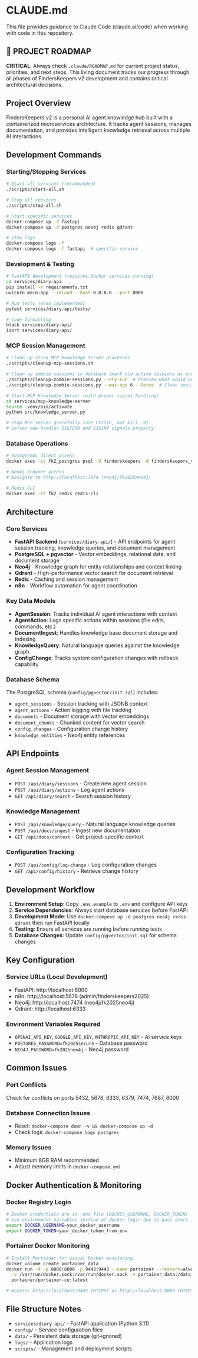 # CLAUDE.md

This file provides guidance to Claude Code (claude.ai/code) when working with code in this repository.

## 🎯 PROJECT ROADMAP
**CRITICAL**: Always check `.claude/ROADMAP.md` for current project status, priorities, and next steps. This living document tracks our progress through all phases of FindersKeepers v2 development and contains critical architectural decisions.

## Project Overview

FindersKeepers v2 is a personal AI agent knowledge hub built with a containerized microservices architecture. It tracks agent sessions, manages documentation, and provides intelligent knowledge retrieval across multiple AI interactions.

## Development Commands

### Starting/Stopping Services
```bash
# Start all services (recommended)
./scripts/start-all.sh

# Stop all services
./scripts/stop-all.sh

# Start specific services
docker-compose up -d fastapi
docker-compose up -d postgres neo4j redis qdrant

# View logs
docker-compose logs -f
docker-compose logs -f fastapi  # specific service
```

### Development & Testing
```bash
# FastAPI development (requires Docker services running)
cd services/diary-api
pip install -r requirements.txt
uvicorn main:app --reload --host 0.0.0.0 --port 8000

# Run tests (when implemented)
pytest services/diary-api/tests/

# Code formatting
black services/diary-api/
isort services/diary-api/
```

### MCP Session Management
```bash
# Clean up stuck MCP Knowledge Server processes
./scripts/cleanup-mcp-sessions.sh

# Clean up zombie sessions in database (mark old active sessions as ended)
./scripts/cleanup-zombie-sessions.py --dry-run  # Preview what would be cleaned
./scripts/cleanup-zombie-sessions.py --max-age 6 --force  # Clean sessions older than 6 hours

# Start MCP Knowledge Server (with proper signal handling)
cd services/mcp-knowledge-server
source .venv/bin/activate
python src/knowledge_server.py

# Stop MCP server gracefully (use Ctrl+C, not kill -9)
# Server now handles SIGTERM and SIGINT signals properly
```

### Database Operations
```bash
# PostgreSQL direct access
docker exec -it fk2_postgres psql -U finderskeepers -d finderskeepers_v2

# Neo4j browser access
# Navigate to http://localhost:7474 (neo4j/fk2025neo4j)

# Redis CLI
docker exec -it fk2_redis redis-cli
```

## Architecture

### Core Services
- **FastAPI Backend** (`services/diary-api/`) - API endpoints for agent session tracking, knowledge queries, and document management
- **PostgreSQL + pgvector** - Vector embeddings, relational data, and document storage
- **Neo4j** - Knowledge graph for entity relationships and context linking
- **Qdrant** - High-performance vector search for document retrieval
- **Redis** - Caching and session management
- **n8n** - Workflow automation for agent coordination

### Key Data Models
- **AgentSession**: Tracks individual AI agent interactions with context
- **AgentAction**: Logs specific actions within sessions (file edits, commands, etc.)
- **DocumentIngest**: Handles knowledge base document storage and indexing
- **KnowledgeQuery**: Natural language queries against the knowledge graph
- **ConfigChange**: Tracks system configuration changes with rollback capability

### Database Schema
The PostgreSQL schema (`config/pgvector/init.sql`) includes:
- `agent_sessions` - Session tracking with JSONB context
- `agent_actions` - Action logging with file tracking
- `documents` - Document storage with vector embeddings
- `document_chunks` - Chunked content for vector search
- `config_changes` - Configuration change history
- `knowledge_entities` - Neo4j entity references

## API Endpoints

### Agent Session Management
- `POST /api/diary/sessions` - Create new agent session
- `POST /api/diary/actions` - Log agent actions
- `GET /api/diary/search` - Search session history

### Knowledge Management
- `POST /api/knowledge/query` - Natural language knowledge queries
- `POST /api/docs/ingest` - Ingest new documentation
- `GET /api/docs/context` - Get project-specific context

### Configuration Tracking
- `POST /api/config/log-change` - Log configuration changes
- `GET /api/config/history` - Retrieve change history

## Development Workflow

1. **Environment Setup**: Copy `.env.example` to `.env` and configure API keys
2. **Service Dependencies**: Always start database services before FastAPI
3. **Development Mode**: Use `docker-compose up -d postgres neo4j redis qdrant` then run FastAPI locally
4. **Testing**: Ensure all services are running before running tests
5. **Database Changes**: Update `config/pgvector/init.sql` for schema changes

## Key Configuration

### Service URLs (Local Development)
- FastAPI: http://localhost:8000
- n8n: http://localhost:5678 (admin/finderskeepers2025)
- Neo4j: http://localhost:7474 (neo4j/fk2025neo4j)
- Qdrant: http://localhost:6333

### Environment Variables Required
- `OPENAI_API_KEY`, `GOOGLE_API_KEY`, `ANTHROPIC_API_KEY` - AI service keys
- `POSTGRES_PASSWORD=fk2025secure` - Database password
- `NEO4J_PASSWORD=fk2025neo4j` - Neo4j password

## Common Issues

### Port Conflicts
Check for conflicts on ports 5432, 5678, 6333, 6379, 7474, 7687, 8000

### Database Connection Issues
- Reset: `docker-compose down -v && docker-compose up -d`
- Check logs: `docker-compose logs postgres`

### Memory Issues
- Minimum 8GB RAM recommended
- Adjust memory limits in `docker-compose.yml`

## Docker Authentication & Monitoring

### Docker Registry Login
```bash
# Docker credentials are in .env file (DOCKER_USERNAME, DOCKER_TOKEN)
# Use environment variables instead of docker login due to pass store issues:
export DOCKER_USERNAME=your_docker_username
export DOCKER_TOKEN=your_docker_token_from_env
```

### Portainer Docker Monitoring
```bash
# Install Portainer for visual Docker monitoring:
docker volume create portainer_data
docker run -d -p 8080:8000 -p 9443:9443 --name portainer --restart=always \
  -v /var/run/docker.sock:/var/run/docker.sock -v portainer_data:/data \
  portainer/portainer-ce:latest

# Access: http://localhost:9443 (HTTPS) or http://localhost:8080 (HTTP)
```

## File Structure Notes

- `services/diary-api/` - FastAPI application (Python 3.11)
- `config/` - Service configuration files
- `data/` - Persistent data storage (git-ignored)
- `logs/` - Application logs
- `scripts/` - Management and deployment scripts